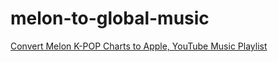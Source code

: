 # melon-to-global-music

[Convert Melon K-POP Charts to Apple, YouTube Music Playlist](https://hobbyworker.me/tags/melon-to-global-music/)
